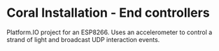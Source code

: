 # Coral Installation - End controllers

Platform.IO project for an ESP8266. Uses an accelerometer to control a strand of light and broadcast UDP interaction events.
